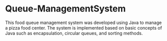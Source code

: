 # Queue-ManagementSystem
 This food queue management system was developed using Java to manage a pizza food center. The system is implemented based on basic concepts of Java such as encapsulation, circular queues, and sorting methods.

